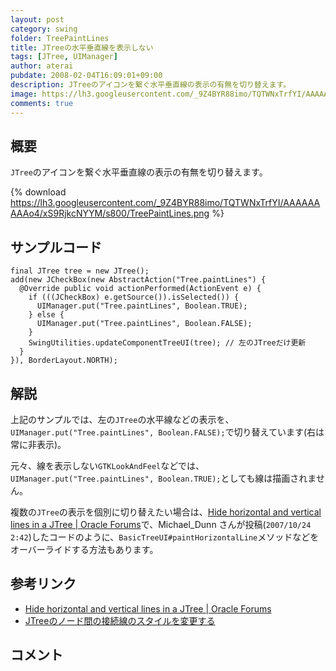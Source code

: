 ```yaml
---
layout: post
category: swing
folder: TreePaintLines
title: JTreeの水平垂直線を表示しない
tags: [JTree, UIManager]
author: aterai
pubdate: 2008-02-04T16:09:01+09:00
description: JTreeのアイコンを繋ぐ水平垂直線の表示の有無を切り替えます。
image: https://lh3.googleusercontent.com/_9Z4BYR88imo/TQTWNxTrfYI/AAAAAAAAAo4/xS9RjkcNYYM/s800/TreePaintLines.png
comments: true
---
```

## 概要
`JTree`のアイコンを繋ぐ水平垂直線の表示の有無を切り替えます。

{% download https://lh3.googleusercontent.com/_9Z4BYR88imo/TQTWNxTrfYI/AAAAAAAAAo4/xS9RjkcNYYM/s800/TreePaintLines.png %}

## サンプルコード
<pre class="prettyprint"><code>final JTree tree = new JTree();
add(new JCheckBox(new AbstractAction("Tree.paintLines") {
  @Override public void actionPerformed(ActionEvent e) {
    if (((JCheckBox) e.getSource()).isSelected()) {
      UIManager.put("Tree.paintLines", Boolean.TRUE);
    } else {
      UIManager.put("Tree.paintLines", Boolean.FALSE);
    }
    SwingUtilities.updateComponentTreeUI(tree); // 左のJTreeだけ更新
  }
}), BorderLayout.NORTH);
</code></pre>

## 解説
上記のサンプルでは、左の`JTree`の水平線などの表示を、`UIManager.put("Tree.paintLines", Boolean.FALSE);`で切り替えています(右は常に非表示)。

元々、線を表示しない`GTKLookAndFeel`などでは、`UIManager.put("Tree.paintLines", Boolean.TRUE);`としても線は描画されません。

複数の`JTree`の表示を個別に切り替えたい場合は、[Hide horizontal and vertical lines in a JTree | Oracle Forums](https://community.oracle.com/thread/1367209)で、Michael_Dunn さんが投稿(`2007/10/24 2:42`)したコードのように、`BasicTreeUI#paintHorizontalLine`メソッドなどをオーバーライドする方法もあります。

## 参考リンク
- [Hide horizontal and vertical lines in a JTree | Oracle Forums](https://community.oracle.com/thread/1367209)
- [JTreeのノード間の接続線のスタイルを変更する](http://ateraimemo.com/Swing/TreeLineStyle.html)

<!-- dummy comment line for breaking list -->

## コメント
